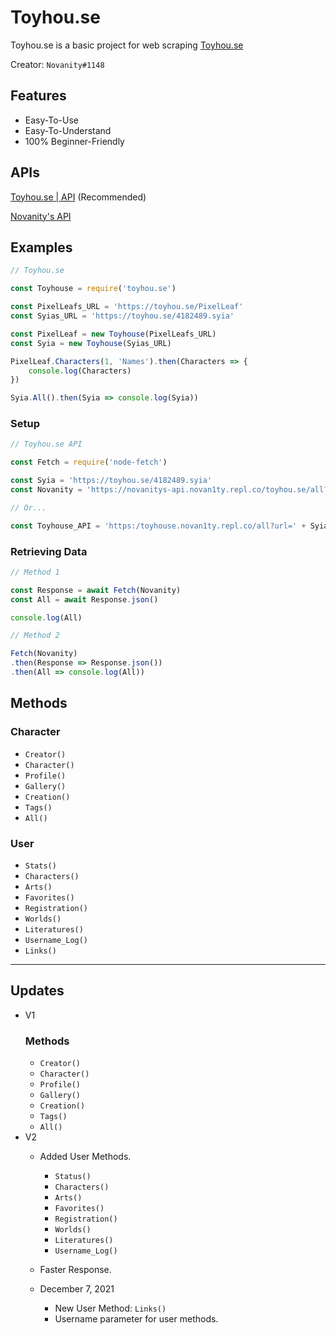 # Toyhou.se
Toyhou.se is a basic project for web scraping [Toyhou.se](Toyhou.se)

Creator: `Novanity#1148`

## Features
- Easy-To-Use
- Easy-To-Understand
- 100% Beginner-Friendly

## APIs
[Toyhou.se | API](https://toyhouse.novan1ty.repl.co/) (Recommended)

[Novanity's API](https://novanitys-api.novan1ty.repl.co/)

## Examples
```js
// Toyhou.se

const Toyhouse = require('toyhou.se')

const PixelLeafs_URL = 'https://toyhou.se/PixelLeaf'
const Syias_URL = 'https://toyhou.se/4182489.syia'

const PixelLeaf = new Toyhouse(PixelLeafs_URL)
const Syia = new Toyhouse(Syias_URL)

PixelLeaf.Characters(1, 'Names').then(Characters => {
    console.log(Characters)
})

Syia.All().then(Syia => console.log(Syia))
```

### Setup
```js
// Toyhou.se API

const Fetch = require('node-fetch')

const Syia = 'https://toyhou.se/4182489.syia'
const Novanity = 'https://novanitys-api.novan1ty.repl.co/toyhou.se/all?url=' + Syia

// Or...

const Toyhouse_API = 'https:/toyhouse.novan1ty.repl.co/all?url=' + Syia
```

### Retrieving Data
```js
// Method 1

const Response = await Fetch(Novanity)
const All = await Response.json()

console.log(All)

// Method 2

Fetch(Novanity)
.then(Response => Response.json())
.then(All => console.log(All))
```

## Methods

### Character

- `Creator()`
- `Character()`
- `Profile()`
- `Gallery()`
- `Creation()`
- `Tags()`
- `All()`

### User

- `Stats()`
- `Characters()`
- `Arts()`
- `Favorites()`
- `Registration()`
- `Worlds()`
- `Literatures()`
- `Username_Log()`
- `Links()`

- - -

## Updates
- V1
    ### Methods
    - `Creator()`
    - `Character()`
    - `Profile()`
    - `Gallery()`
    - `Creation()`
    - `Tags()`
    - `All()`
- V2
    - Added User Methods.
        - `Status()`
        - `Characters()`
        - `Arts()`
        - `Favorites()`
        - `Registration()`
        - `Worlds()`
        - `Literatures()`
        - `Username_Log()`
    - Faster Response.

    - December 7, 2021
        - New User Method: `Links()`
        - Username parameter for user methods.
